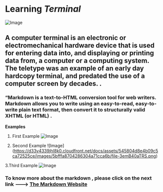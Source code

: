# Learning *Terminal*

![Image](https://upload.wikimedia.org/wikipedia/commons/9/9f/DEC_VT100_terminal_transparent.png)

## A computer terminal is an electronic or electromechanical hardware device that is used for entering data into, and displaying or printing data from, a computer or a computing system. The teletype was an example of an early day hardcopy terminal, and predated the use of a computer screen by decades. . 

### “Markdown is a text-to-HTML conversion tool for web writers. Markdown allows you to write using an easy-to-read, easy-to-write plain text format, then convert it to structurally valid XHTML (or HTML) .


**Examples**

1. First Example ![Image](https://d33v4339jhl8k0.cloudfront.net/docs/assets/545804d8e4b09c5ca72525ce/images/5bfffa1304286304a71cca67/file-HkUrvqZYBI.png)

2. Second  Example ![Image] (https://d33v4339jhl8k0.cloudfront.net/docs/assets/545804d8e4b09c5ca72525ce/images/5bfffa8704286304a71cca6b/file-3emB40aTRS.png)

3.Third Example ![Image](https://d33v4339jhl8k0.cloudfront.net/docs/assets/545804d8e4b09c5ca72525ce/images/5c0005a32c7d3a31944e848f/file-XcTza19sha.png)


### To know more about the markdown , please click on the next link ---> [The Markdown Website ](https://www.markdownguide.org/)
